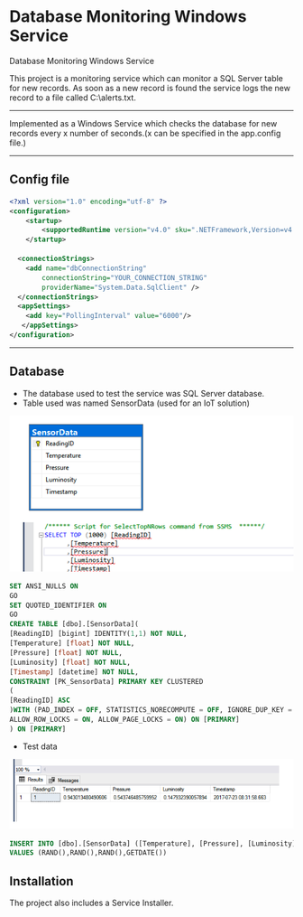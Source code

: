 # Database Monitoring Windows Service
Database Monitoring Windows Service

This project is a monitoring service which can monitor a SQL Server table for new records. As soon
as a new record is found the service logs the new record to a file called C:\alerts.txt.

---
Implemented as a Windows Service which checks the database for new records every x number of seconds.(x can be specified in the app.config file.)

---

## Config file
```xml
<?xml version="1.0" encoding="utf-8" ?>
<configuration>
    <startup> 
        <supportedRuntime version="v4.0" sku=".NETFramework,Version=v4.5.2" />
    </startup>

  <connectionStrings>
    <add name="dbConnectionString"
        connectionString="YOUR_CONNECTION_STRING"
        providerName="System.Data.SqlClient" />
  </connectionStrings>
  <appSettings>
    <add key="PollingInterval" value="6000"/>
   </appSettings>
</configuration>

```
---
## Database
* The database used to test the service was SQL Server database. 
* Table used was named SensorData (used for an IoT solution)

![database table](table.png)
```sql
SET ANSI_NULLS ON
GO
SET QUOTED_IDENTIFIER ON
GO
CREATE TABLE [dbo].[SensorData](
[ReadingID] [bigint] IDENTITY(1,1) NOT NULL,
[Temperature] [float] NOT NULL,
[Pressure] [float] NOT NULL,
[Luminosity] [float] NOT NULL,
[Timestamp] [datetime] NOT NULL,
CONSTRAINT [PK_SensorData] PRIMARY KEY CLUSTERED
(
[ReadingID] ASC
)WITH (PAD_INDEX = OFF, STATISTICS_NORECOMPUTE = OFF, IGNORE_DUP_KEY = OFF,
ALLOW_ROW_LOCKS = ON, ALLOW_PAGE_LOCKS = ON) ON [PRIMARY]
) ON [PRIMARY]
```
* Test data 

![data](sampledata.png)
```sql
INSERT INTO [dbo].[SensorData] ([Temperature], [Pressure], [Luminosity], [Timestamp])
VALUES (RAND(),RAND(),RAND(),GETDATE())
```

## Installation
The project also includes a Service Installer.
